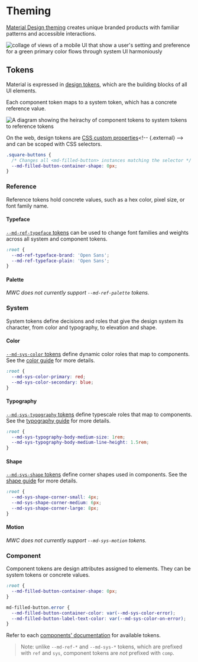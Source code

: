 <!-- catalog-only-start --><!-- ---
name: Material Theming
title: Theming
order: 1
-----><!-- catalog-only-end -->

# Theming

<!-- go/mwc-theming -->

<!--*
# Document freshness: For more information, see go/fresh-source.
freshness: { owner: 'lizmitchell' reviewed: '2024-02-12' }
tag: 'docType:concepts'
*-->

<!-- [TOC] -->

[Material Design theming](https://m3.material.io/foundations/customization)<!-- {.external} -->
creates unique branded products with familiar patterns and accessible
interactions.

![collage of views of a mobile UI that show a user's setting and preference for
a green primary color flows through system UI
harmoniously](images/theming.png "A user-generated color scheme can flow through apps that use a custom theme.")

## Tokens

Material is expressed in
[design tokens](https://m3.material.io/foundations/design-tokens/overview)<!-- {.external} -->,
which are the building blocks of all UI elements.

Each component token maps to a system token, which has a concrete reference
value.

![A diagram showing the heirachy of component tokens to system tokens to
reference
tokens](images/token-types.png "The relationship between reference, system, and component tokens.")

On the web, design tokens are
[CSS custom properties](https://developer.mozilla.org/en-US/docs/Web/CSS/--*)<!-- {.external} -->
and can be scoped with CSS selectors.

```css
.square-buttons {
  /* Changes all <md-filled-button> instances matching the selector */
  --md-filled-button-container-shape: 0px;
}
```

### Reference

Reference tokens hold concrete values, such as a hex color, pixel size, or font
family name.

#### Typeface

[`--md-ref-typeface` tokens](typography.md#typeface) can be used to change font
families and weights across all system and component tokens.

```css
:root {
  --md-ref-typeface-brand: 'Open Sans';
  --md-ref-typeface-plain: 'Open Sans';
}
```

#### Palette

*MWC does not currently support `--md-ref-palette` tokens.*

### System

System tokens define decisions and roles that give the design system its
character, from color and typography, to elevation and shape.

#### Color

[`--md-sys-color` tokens](color.md#tokens) define dynamic color roles that map
to components. See the [color guide](color.md) for more details.

```css
:root {
  --md-sys-color-primary: red;
  --md-sys-color-secondary: blue;
}
```

#### Typography

[`--md-sys-typography` tokens](typography.md#typescale) define typescale roles
that map to components. See the [typography guide](typography.md) for more
details.

```css
:root {
  --md-sys-typography-body-medium-size: 1rem;
  --md-sys-typography-body-medium-line-height: 1.5rem;
}
```

#### Shape

[`--md-sys-shape` tokens](shape.md#tokens) define corner shapes used in
components. See the [shape guide](shape.md) for more details.

```css
:root {
  --md-sys-shape-corner-small: 4px;
  --md-sys-shape-corner-medium: 6px;
  --md-sys-shape-corner-large: 8px;
}
```

#### Motion

*MWC does not currently support `--md-sys-motion` tokens.*

### Component

Component tokens are design attributes assigned to elements. They can be system
tokens or concrete values.

```css
:root {
  --md-filled-button-container-shape: 0px;
}

md-filled-button.error {
  --md-filled-button-container-color: var(--md-sys-color-error);
  --md-filled-button-label-text-color: var(--md-sys-color-on-error);
}
```

Refer to each [components' documentation](../components/) for available tokens.

> Note: unlike `--md-ref-*` and `--md-sys-*` tokens, which are prefixed with
> `ref` and `sys`, component tokens are *not* prefixed with `comp`.
